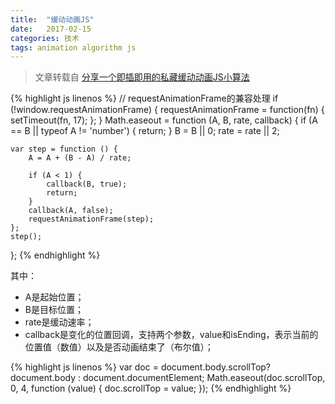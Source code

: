 ```yaml
---
title:  "缓动动画JS"
date:   2017-02-15
categories: 技术
tags: animation algorithm js
---
```


>文章转载自 [分享一个即插即用的私藏缓动动画JS小算法](http://www.zhangxinxu.com/wordpress/?p=5875)

{% highlight js linenos %}
// requestAnimationFrame的兼容处理
if (!window.requestAnimationFrame) {
    requestAnimationFrame = function(fn) {
        setTimeout(fn, 17);
    };
}
Math.easeout = function (A, B, rate, callback) {
    if (A == B || typeof A != 'number') {
        return;
    }
    B = B || 0;
    rate = rate || 2;

    var step = function () {
        A = A + (B - A) / rate;

        if (A < 1) {
            callback(B, true);
            return;
        }
        callback(A, false);
        requestAnimationFrame(step);
    };
    step();
};
{% endhighlight %}

其中：
* A是起始位置；
* B是目标位置；
* rate是缓动速率；
* callback是变化的位置回调，支持两个参数，value和isEnding，表示当前的位置值（数值）以及是否动画结束了（布尔值）；

{% highlight js linenos %}
var doc = document.body.scrollTop? document.body : document.documentElement;
Math.easeout(doc.scrollTop, 0, 4, function (value) {
    doc.scrollTop = value;
});
{% endhighlight %}












